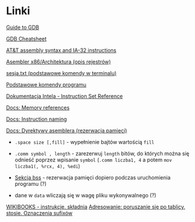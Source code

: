 # Linki

[Guide to GDB](http://apoorvaj.io/hitchhikers-guide-to-the-gdb.html#gdbinit)

[GDB Cheatsheet](https://darkdust.net/files/GDB%20Cheat%20Sheet.pdf)

[AT&T assembly syntax and IA-32 instructions](https://gist.github.com/mishurov/6bcf04df329973c15044)

[Asembler x86/Architektura (opis rejestrów)](https://pl.wikibooks.org/wiki/Asembler_x86/Architektura)

[sesja.txt (podstawowe komendy w terminalu)](http://zak.ict.pwr.wroc.pl/materials/architektura/laboratorium%20AK2/sesja.txt)

[Podstawowe komendy programu](https://zeszyt.olo.ovh/2016/02/28/architektura-komputerow-2-laboratorium-nr-1-podstawy-pisania-programow-w-jezyku-asembler/)

[Dokumentacja Intela - Instruction Set Reference](http://www.zak.ict.pwr.wroc.pl/materials/architektura/laboratorium%20AK2/Dokumentacja/Intel%20Penium%20IV/IA-32%20Intel%20Architecture%20Software%20Developers%20Manual%20vol.%202%20-%20Instruction%20Set%20Reference.pdf)

[Docs: Memory references](https://sourceware.org/binutils/docs/as/i386_002dMemory.html#i386_002dMemory)

[Docs: Instruction naming](https://sourceware.org/binutils/docs/as/i386_002dMnemonics.html#Instruction-Naming)

[Docs: Dyrektywy asemblera (rezerwacja pamięci)](https://sourceware.org/binutils/docs/as/Pseudo-Ops.html#Pseudo-Ops)

- `.space size [,fill]` - wypełnienie bajtów wartością `fill`
- `.comm symbol , length` - zarezerwuj `length` bitów, do których można się odnieść poprzez wpisanie `symbol` (`.comm liczba1, 4` a potem `mov liczba1(, %rcx, 4), %edi`)

- [Sekcja bss](https://sourceware.org/binutils/docs/as/bss.html#bss) - rezerwacja pamięci dopiero podczas uruchomienia programu (?)

* dane w `data` wliczają się w wagę pliku wykonywalnego (?)

[WIKIBOOKS - instrukcje, składnia](https://en.wikibooks.org/wiki/X86_Assembly)
[Adresowanie: poruszanie się po tablicy, stosie. Oznaczenia sufixów](https://en.wikibooks.org/wiki/X86_Assembly/GAS_Syntax#Address_operand_syntax)